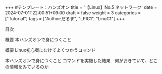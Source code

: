 +++ #テンプレート：ハンズオン title = '【Linux】No.5 ネットワーク' date = 2024-07-01T22:00:51+09:00 draft = false weight = 3 categories = ["Tutorial"] tags = ["Author:だるま", "LPIC1", "LinuC1"] +++

目次

概要 本ハンズオンで身につくこと

概要 Linux初心者にむけてよくつかうコマンド

本ハンズオンで身につくこと コマンドを実施した結果　何がおきていて、どこの情報をみているのか


